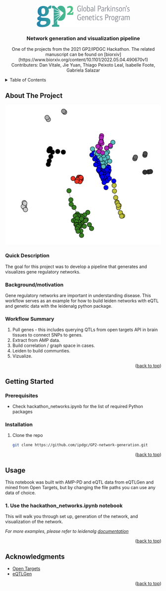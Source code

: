 <!-- PROJECT LOGO -->
<br />
<div align="center">
  <a href="https://github.com/github_username/repo_name">
    <img src="images/GP2_logo.png" alt="Logo" width="300" height="70">
  </a>

<h3 align="center">Network generation and visualization pipeline</h3>

  <p align="center">
    One of the projects from the 2021 GP2/IPDGC Hackathon. The related manuscript can be found on [biorxiv](https://www.biorxiv.org/content/10.1101/2022.05.04.490670v1) 
    <br />
    Contributers: Dan Vitale, Jie Yuan, Thiago Peixoto Leal, Isabelle Foote, Gabriela Salazar
    <br />
  </p>
</div>



<!-- TABLE OF CONTENTS -->
<details>
  <summary>Table of Contents</summary>
  <ol>
    <li>
      <a href="#about-the-project">About The Project</a>
      <ul>
        <li><a href="#quick-description">Quick Description</a></li>
        <li><a href="#background/motivation">Background/motivation</a></li>
        <li><a href="#workflow-summary">Workflow Summary</a></li>
      </ul>
    </li>
    <li>
      <a href="#getting-started">Getting Started</a>
      <ul>
        <li><a href="#prerequisites">Prerequisites</a></li>
        <li><a href="#installation">Installation</a></li>
      </ul>
    </li>
    <li><a href="#usage">Usage</a></li>
    <li><a href="#acknowledgments">Acknowledgments</a></li>
  </ol>
</details>



<!-- ABOUT THE PROJECT -->
## About The Project

![Project Screen Shot][project-screenshot]

### Quick Description

The goal for this project was to develop a pipeline that generates and visualizes gene regulatory networks.

### Background/motivation

Gene regulatory networks are important in understanding disease. This workflow serves as an example for how to build leiden networks with eQTL and genetic data with the leidenalg python package.     

### Workflow Summary

1. Pull genes - this includes querying QTLs from open targets API in brain tissues to connect SNPs to genes.
2. Extract from AMP data.
3. Build correlation / graph space in cases.
4. Leiden to build communties.
5. Vizualize.

<p align="right">(<a href="#readme-top">back to top</a>)</p>

<!-- GETTING STARTED -->
## Getting Started

### Prerequisites

* Check hackathon_networks.ipynb for the list of required Python packages 

### Installation

1. Clone the repo
   ```sh
   git clone https://github.com/ipdgc/GP2-network-generation.git
   ```

<p align="right">(<a href="#readme-top">back to top</a>)</p>



<!-- USAGE EXAMPLES -->
## Usage

This notebook was built with AMP-PD and eQTL data from eQTLGen and mined from Open Targets, but by changing the file paths you can use any data of choice.


### 1. Use the hackathon_networks.ipynb notebook 

This will walk you through set up, generation of the network, and visualization of the network.


_For more examples, please refer to leidenalg [documentation](https://readthedocs.org/projects/leidenalg/downloads/pdf/latest/)_

<p align="right">(<a href="#readme-top">back to top</a>)</p>


<!-- ACKNOWLEDGMENTS -->
## Acknowledgments

* [Open Targets](https://genetics.opentargets.org/)
* [eQTLGen](https://www.eqtlgen.org/)

<p align="right">(<a href="#readme-top">back to top</a>)</p>


<!-- MARKDOWN LINKS & IMAGES -->
<!-- https://www.markdownguide.org/basic-syntax/#reference-style-links -->
[project-screenshot]: images/project_screenshot.png

